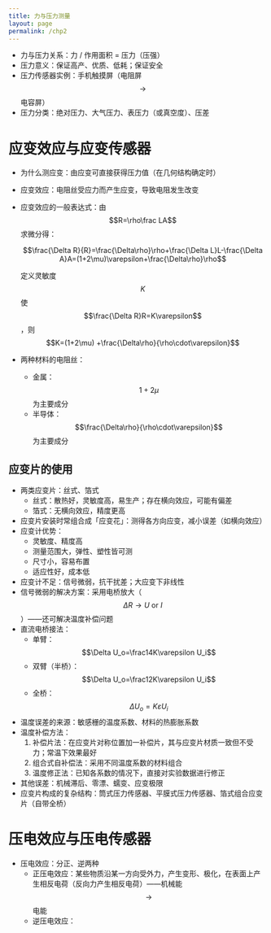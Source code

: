 ```yaml
---
title: 力与压力测量
layout: page
permalink: /chp2
---
```


- 力与压力关系：力 / 作用面积 = 压力（压强）
- 压力意义：保证高产、优质、低耗；保证安全
- 压力传感器实例：手机触摸屏（电阻屏 $$\to$$ 电容屏）
- 压力分类：绝对压力、大气压力、表压力（或真空度）、压差

# 应变效应与应变传感器

- 为什么测应变：由应变可直接获得压力值（在几何结构确定时）
- 应变效应：电阻丝受应力而产生应变，导致电阻发生改变
- 应变效应的一般表达式：由 $$R=\rho\frac LA$$ 求微分得：

  $$\frac{\Delta R}{R}=\frac{\Delta\rho}\rho+\frac{\Delta L}L-\frac{\Delta A}A=(1+2\mu)\varepsilon+\frac{\Delta\rho}\rho$$

  定义灵敏度 $$K$$ 使 $$\frac{\Delta R}R=K\varepsilon$$，则 $$K=(1+2\mu) +\frac{\Delta\rho}{\rho\cdot\varepsilon}$$
- 两种材料的电阻丝：
    - 金属：$$1+2\mu$$ 为主要成分
    - 半导体：$$\frac{\Delta\rho}{\rho\cdot\varepsilon}$$ 为主要成分

## 应变片的使用

- 两类应变片：丝式、箔式
    - 丝式：散热好，灵敏度高，易生产；存在横向效应，可能有偏差
    - 箔式：无横向效应，精度更高
- 应变片安装时常组合成「应变花」：测得各方向应变，减小误差（如横向效应）
- 应变计优势：
    - 灵敏度、精度高
    - 测量范围大，弹性、塑性皆可测
    - 尺寸小，容易布置
    - 适应性好，成本低
- 应变计不足：信号微弱，抗干扰差；大应变下非线性
- 信号微弱的解决方案：采用电桥放大（$$\Delta R\to U\text{ or }I$$）——还可解决温度补偿问题
- 直流电桥接法：
    - 单臂：$$\Delta U_o=\frac14K\varepsilon U_i$$
    - 双臂（半桥）：$$\Delta U_o=\frac12K\varepsilon U_i$$
    - 全桥：$$\Delta U_o=K\varepsilon U_i$$
- 温度误差的来源：敏感栅的温度系数、材料的热膨胀系数
- 温度补偿方法：
    1. 补偿片法：在应变片对称位置加一补偿片，其与应变片材质一致但不受力；常温下效果最好
    2. 组合式自补偿法：采用不同温度系数的材料组合
    3. 温度修正法：已知各系数的情况下，直接对实验数据进行修正
- 其他误差：机械滞后、零漂、蠕变、应变极限
- 应变片构成的复杂结构：筒式压力传感器、平膜式压力传感器、箔式组合应变片（自带全桥）

# 压电效应与压电传感器

- 压电效应：分正、逆两种
    - 正压电效应：某些物质沿某一方向受外力，产生变形、极化，在表面上产生相反电荷（反向力产生相反电荷）——机械能 $$\to$$ 电能
    - 逆压电效应：